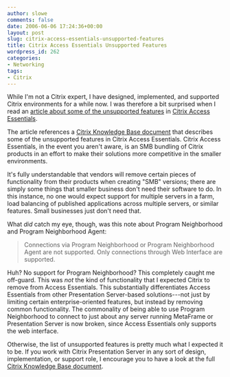```yaml
---
author: slowe
comments: false
date: 2006-06-06 17:24:36+00:00
layout: post
slug: citrix-access-essentials-unsupported-features
title: Citrix Access Essentials Unsupported Features
wordpress_id: 262
categories:
- Networking
tags:
- Citrix
---
```


While I'm not a Citrix expert, I have designed, implemented, and supported Citrix environments for a while now. I was therefore a bit surprised when I read an [article about some of the unsupported features](http://www.thincomputing.net/comment.php?comment.news.2034) in [Citrix Access Essentials](http://www.citrix.com/lang/English/ms/ms_24616.asp).

The article references a [Citrix Knowledge Base document](http://knowledgebase.citrix.com/kb/entry.jspa?externalID=CTX107097) that describes some of the unsupported features in Citrix Access Essentials. Citrix Access Essentials, in the event you aren't aware, is an SMB bundling of Citrix products in an effort to make their solutions more competitive in the smaller environments.

It's fully understandable that vendors will remove certain pieces of functionality from their products when creating "SMB" versions; there are simply some things that smaller business don't need their software to do. In this instance, no one would expect support for multiple servers in a farm, load balancing of published applications across multiple servers, or similar features. Small businesses just don't need that.

What _did_ catch my eye, though, was this note about Program Neighborhood and Program Neighborhood Agent:

>Connections via Program Neighborhood or Program Neighborhood Agent are not supported. Only connections through Web Interface are supported.

Huh? No support for Program Neighborhood? This completely caught me off-guard. This was _not_ the kind of functionality that I expected Citrix to remove from Access Essentials. This substantially differentiates Access Essentials from other Presentation Server-based solutions---not just by limiting certain enterprise-oriented features, but instead by removing common functionality. The commonality of being able to use Program Neighborhood to connect to just about any server running MetaFrame or Presentation Server is now broken, since Access Essentials only supports the web interface.

Otherwise, the list of unsupported features is pretty much what I expected it to be. If you work with Citrix Presentation Server in any sort of design, implementation, or support role, I encourage you to have a look at the full [Citrix Knowledge Base document](http://knowledgebase.citrix.com/kb/entry.jspa?externalID=CTX107097).
